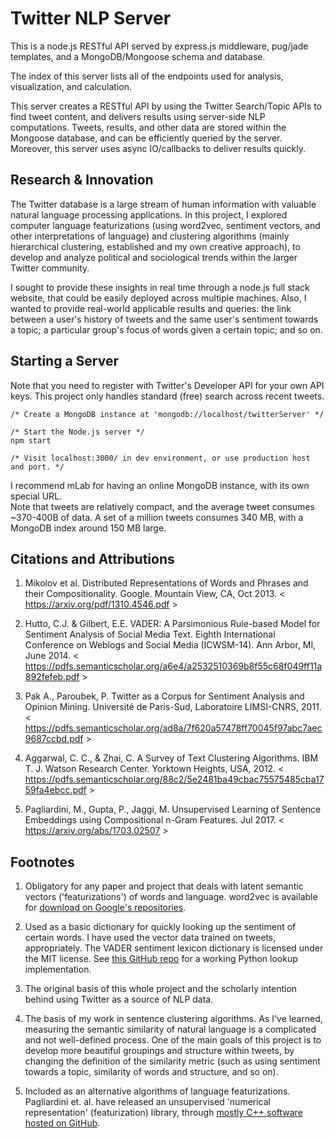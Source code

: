 Twitter NLP Server
============
This is a node.js RESTful API served by express.js middleware, pug/jade templates, and a MongoDB/Mongoose schema and database.

The index of this server lists all of the endpoints used for analysis, visualization, and calculation.

This server creates a RESTful API by using the Twitter Search/Topic APIs to find tweet content, and delivers results using server-side NLP computations. Tweets, results, and other data are stored within the Mongoose database, and can be efficiently queried by the server. Moreover, this server uses async IO/callbacks to deliver results quickly.


Research & Innovation
-----------------

The Twitter database is a large stream of human information with valuable natural language processing applications. In this project, I explored computer language featurizations (using word2vec, sentiment vectors, and other interpretations of language) and clustering algorithms (mainly hierarchical clustering, established and my own creative approach), to develop and analyze political and sociological trends within the larger Twitter community.

I sought to provide these insights in real time through a node.js full stack website, that could be easily deployed across multiple machines. Also, I wanted to provide real-world applicable results and queries: the link between a user's history of tweets and the same user's sentiment towards a topic; a particular group's focus of words given a certain topic; and so on.


Starting a Server
-----------------

Note that you need to register with Twitter's Developer API for your own API keys. This project only handles standard (free) search across recent tweets.

```
/* Create a MongoDB instance at 'mongodb://localhost/twitterServer' */

/* Start the Node.js server */
npm start

/* Visit localhost:3000/ in dev environment, or use production host and port. */
```

I recommend mLab for having an online MongoDB instance, with its own special URL.  
Note that tweets are relatively compact, and the average tweet consumes ~370-400B of data.
A set of a million tweets consumes 340 MB, with a MongoDB index around 150 MB large.

Citations and Attributions
-------
1. Mikolov et al. Distributed Representations of Words and Phrases and their Compositionality. Google. Mountain View, CA, Oct 2013. &lt; https://arxiv.org/pdf/1310.4546.pdf &gt;

2. Hutto, C.J. & Gilbert, E.E. VADER: A Parsimonious Rule-based Model for Sentiment Analysis of Social Media Text. Eighth International Conference on Weblogs and Social Media (ICWSM-14). Ann Arbor, MI, June 2014. &lt; https://pdfs.semanticscholar.org/a6e4/a2532510369b8f55c68f049ff11a892fefeb.pdf &gt;

3. Pak A., Paroubek, P. Twitter as a Corpus for Sentiment Analysis and Opinion Mining. Université de Paris-Sud, Laboratoire LIMSI-CNRS, 2011. &lt; https://pdfs.semanticscholar.org/ad8a/7f620a57478ff70045f97abc7aec9687ccbd.pdf &gt;

4. Aggarwal, C. C., & Zhai, C. A Survey of Text Clustering Algorithms. IBM T. J. Watson Research Center. Yorktown Heights, USA, 2012. &lt; https://pdfs.semanticscholar.org/88c2/5e2481ba49cbac75575485cba1759fa4ebcc.pdf &gt;

5. Pagliardini, M., Gupta, P., Jaggi, M. Unsupervised Learning of Sentence Embeddings using Compositional n-Gram Features. Jul 2017. &lt; https://arxiv.org/abs/1703.02507 &gt;

Footnotes
-------
1. Obligatory for any paper and project that deals with latent semantic vectors ('featurizations') of words and language. word2vec is available for [download on Google's repositories](https://code.google.com/archive/p/word2vec/).

2. Used as a basic dictionary for quickly looking up the sentiment of certain words. I have used the vector data trained on tweets, appropriately. The VADER sentiment lexicon dictionary is licensed under the MIT license. See
[this GitHub repo](https://github.com/cjhutto/vaderSentiment) for a working Python lookup implementation.

3. The original basis of this whole project and the scholarly intention behind using Twitter as a source of NLP data.

4. The basis of my work in sentence clustering algorithms. As I've learned, measuring the semantic similarity of natural language is a complicated and not well-defined process. One of the main goals of this project is to develop more beautiful groupings and structure within tweets, by changing the definition of the similarity metric (such as using sentiment towards a topic, similarity of words and structure, and so on).

5. Included as an alternative algorithms of language featurizations. Pagliardini et. al. have released an unsupervised 'numerical representation' (featurization) library, through [mostly C++ software hosted on GitHub](https://github.com/epfml/sent2vec).
